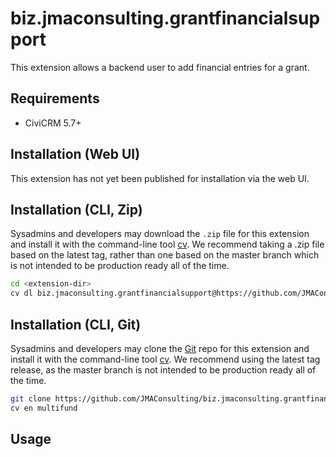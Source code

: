 # biz.jmaconsulting.grantfinancialsupport

This extension allows a backend user to add financial entries for a grant.

## Requirements

* CiviCRM 5.7+

## Installation (Web UI)

This extension has not yet been published for installation via the web UI.

## Installation (CLI, Zip)

Sysadmins and developers may download the `.zip` file for this extension and
install it with the command-line tool [cv](https://github.com/civicrm/cv). We
recommend taking a .zip file based on the latest tag, rather than one based
on the master branch which is not intended to be production ready all of the time.

```bash
cd <extension-dir>
cv dl biz.jmaconsulting.grantfinancialsupport@https://github.com/JMAConsulting/biz.jmaconsulting.grantfinancialsupport/archive/0.1.zip
```

## Installation (CLI, Git)

Sysadmins and developers may clone the [Git](https://en.wikipedia.org/wiki/Git) repo for this extension and
install it with the command-line tool [cv](https://github.com/civicrm/cv). We recommend using the latest
tag release, as the master branch is not intended to be production ready all of the time.

```bash
git clone https://github.com/JMAConsulting/biz.jmaconsulting.grantfinancialsupport.git
cv en multifund
```

## Usage
